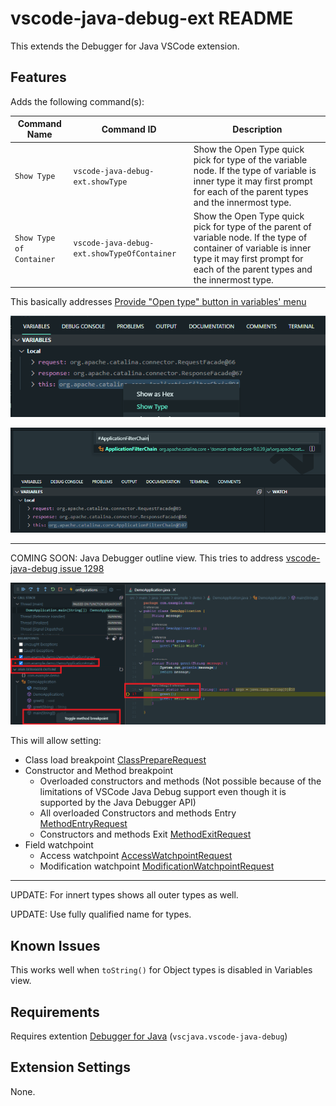 # vscode-java-debug-ext README

This extends the Debugger for Java VSCode extension.

## Features

Adds the following command(s):

|Command Name|Command ID|Description|
|-|-|-|
|```Show Type```|```vscode-java-debug-ext.showType```|Show the Open Type quick pick for type of the variable node. If the type of variable is inner type it may first prompt for each of the parent types and the innermost type.|
|```Show Type of Container```|```vscode-java-debug-ext.showTypeOfContainer```|Show the Open Type quick pick for type of the parent of variable node. If the type of container of variable is inner type it may first prompt for each of the parent types and the innermost type.|

This basically addresses [Provide "Open type" button in variables' menu](https://github.com/microsoft/vscode-java-debug/issues/1104)

![Show Type Command](images/variable-show-type.png)

![Open Type Quick Pick](images/variable-open-type.png)

---
COMING SOON: Java Debugger outline view. This tries to address [vscode-java-debug issue 1298](https://github.com/microsoft/vscode-java-debug/issues/1298)

![Java Debugger Outline View](images/java-debugger-outline-view.png)

This will allow setting:

- Class load breakpoint [ClassPrepareRequest](https://docs.oracle.com/en/java/javase/17/docs/api/jdk.jdi/com/sun/jdi/request/ClassPrepareRequest.html)
- Constructor and Method breakpoint
  - Overloaded constructors and methods (Not possible because of the limitations of VSCode Java Debug support even though it is supported by the Java Debugger API)
  - All overloaded Constructors and methods Entry [MethodEntryRequest](https://docs.oracle.com/en/java/javase/17/docs/api/jdk.jdi/com/sun/jdi/request/MethodEntryRequest.html)
  - Constructors and methods Exit [MethodExitRequest](https://docs.oracle.com/en/java/javase/17/docs/api/jdk.jdi/com/sun/jdi/request/MethodExitRequest.html)
- Field watchpoint
  - Access watchpoint [AccessWatchpointRequest](https://docs.oracle.com/en/java/javase/17/docs/api/jdk.jdi/com/sun/jdi/request/AccessWatchpointRequest.html)
  - Modification watchpoint [ModificationWatchpointRequest](https://docs.oracle.com/en/java/javase/17/docs/api/jdk.jdi/com/sun/jdi/request/ModificationWatchpointRequest.html)
---

UPDATE: For innert types shows all outer types as well.

UPDATE: Use fully qualified name for types.

## Known Issues

This works well when ```toString()``` for Object types is disabled in Variables view.

## Requirements

Requires extention  [Debugger for Java](https://marketplace.visualstudio.com/items?itemName=vscjava.vscode-java-debug) (```vscjava.vscode-java-debug```)

## Extension Settings

None.

